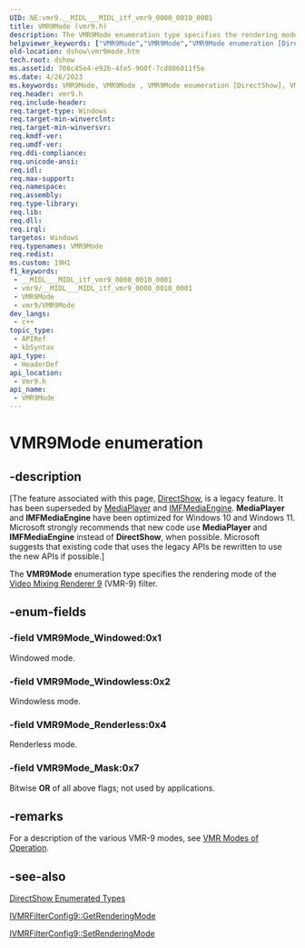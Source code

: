 ```yaml
---
UID: NE:vmr9.__MIDL___MIDL_itf_vmr9_0000_0010_0001
title: VMR9Mode (vmr9.h)
description: The VMR9Mode enumeration type specifies the rendering mode of the Video Mixing Renderer 9 (VMR-9) filter.
helpviewer_keywords: ["VMR9Mode","VMR9Mode","VMR9Mode enumeration [DirectShow]","VMR9ModeEnumeration","VMR9Mode_Mask","VMR9Mode_Renderless","VMR9Mode_Windowed","VMR9Mode_Windowless","dshow.vmr9mode","enumeration [DirectShow]","vmr9/VMR9Mode","vmr9/VMR9Mode_Mask","vmr9/VMR9Mode_Renderless","vmr9/VMR9Mode_Windowed","vmr9/VMR9Mode_Windowless"]
old-location: dshow\vmr9mode.htm
tech.root: dshow
ms.assetid: 708c45e4-e92b-4fe5-900f-7cd806011f5e
ms.date: 4/26/2023
ms.keywords: VMR9Mode, VMR9Mode , VMR9Mode enumeration [DirectShow], VMR9ModeEnumeration, VMR9Mode_Mask, VMR9Mode_Renderless, VMR9Mode_Windowed, VMR9Mode_Windowless, dshow.vmr9mode, enumeration [DirectShow], vmr9/VMR9Mode, vmr9/VMR9Mode_Mask, vmr9/VMR9Mode_Renderless, vmr9/VMR9Mode_Windowed, vmr9/VMR9Mode_Windowless
req.header: vmr9.h
req.include-header: 
req.target-type: Windows
req.target-min-winverclnt: 
req.target-min-winversvr: 
req.kmdf-ver: 
req.umdf-ver: 
req.ddi-compliance: 
req.unicode-ansi: 
req.idl: 
req.max-support: 
req.namespace: 
req.assembly: 
req.type-library: 
req.lib: 
req.dll: 
req.irql: 
targetos: Windows
req.typenames: VMR9Mode
req.redist: 
ms.custom: 19H1
f1_keywords:
 - __MIDL___MIDL_itf_vmr9_0000_0010_0001
 - vmr9/__MIDL___MIDL_itf_vmr9_0000_0010_0001
 - VMR9Mode
 - vmr9/VMR9Mode
dev_langs:
 - c++
topic_type:
 - APIRef
 - kbSyntax
api_type:
 - HeaderDef
api_location:
 - Vmr9.h
api_name:
 - VMR9Mode
---
```


# VMR9Mode enumeration


## -description

\[The feature associated with this page, [DirectShow](/windows/win32/directshow/directshow), is a legacy feature. It has been superseded by [MediaPlayer](/uwp/api/Windows.Media.Playback.MediaPlayer) and [IMFMediaEngine](/windows/win32/api/mfmediaengine/nn-mfmediaengine-imfmediaengine). **MediaPlayer** and **IMFMediaEngine** have been optimized for Windows 10 and Windows 11. Microsoft strongly recommends that new code use **MediaPlayer** and **IMFMediaEngine** instead of **DirectShow**, when possible. Microsoft suggests that existing code that uses the legacy APIs be rewritten to use the new APIs if possible.\]

The <b>VMR9Mode</b> enumeration type specifies the rendering mode of the <a href="/windows/desktop/DirectShow/video-mixing-renderer-filter-9">Video Mixing Renderer 9</a> (VMR-9) filter.

## -enum-fields

### -field VMR9Mode_Windowed:0x1

Windowed mode.

### -field VMR9Mode_Windowless:0x2

Windowless mode.

### -field VMR9Mode_Renderless:0x4

Renderless mode.

### -field VMR9Mode_Mask:0x7

Bitwise <b>OR</b> of all above flags; not used by applications.

## -remarks

For a description of the various VMR-9 modes, see <a href="/windows/desktop/DirectShow/vmr-modes-of-operation">VMR Modes of Operation</a>.

## -see-also

<a href="/windows/desktop/DirectShow/directshow-enumerated-types">DirectShow Enumerated Types</a>



<a href="/windows/desktop/api/vmr9/nf-vmr9-ivmrfilterconfig9-getrenderingmode">IVMRFilterConfig9::GetRenderingMode</a>



<a href="/windows/desktop/api/vmr9/nf-vmr9-ivmrfilterconfig9-setrenderingmode">IVMRFilterConfig9::SetRenderingMode</a>
